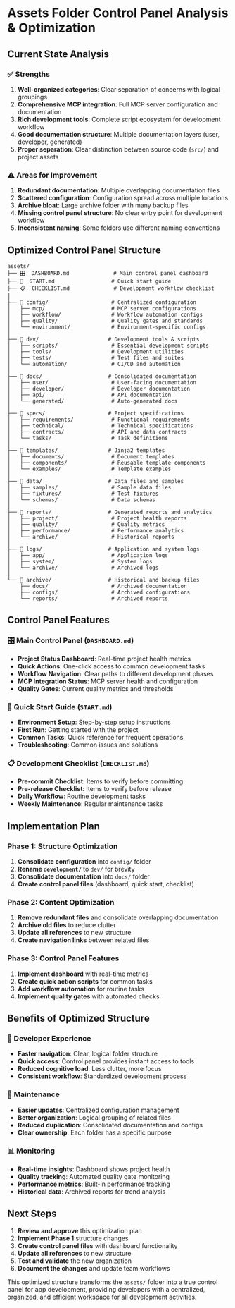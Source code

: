 # Assets Folder Control Panel Analysis & Optimization

## Current State Analysis

### ✅ Strengths
1. **Well-organized categories**: Clear separation of concerns with logical groupings
2. **Comprehensive MCP integration**: Full MCP server configuration and documentation
3. **Rich development tools**: Complete script ecosystem for development workflow
4. **Good documentation structure**: Multiple documentation layers (user, developer, generated)
5. **Proper separation**: Clear distinction between source code (`src/`) and project assets

### ⚠️ Areas for Improvement
1. **Redundant documentation**: Multiple overlapping documentation files
2. **Scattered configuration**: Configuration spread across multiple locations
3. **Archive bloat**: Large archive folder with many backup files
4. **Missing control panel structure**: No clear entry point for development workflow
5. **Inconsistent naming**: Some folders use different naming conventions

## Optimized Control Panel Structure

```
assets/
├── 🎛️  DASHBOARD.md              # Main control panel dashboard
├── 🚀  START.md                  # Quick start guide
├── 📋  CHECKLIST.md              # Development workflow checklist
│
├── 📁 config/                    # Centralized configuration
│   ├── mcp/                     # MCP server configurations
│   ├── workflow/                # Workflow automation configs
│   ├── quality/                 # Quality gates and standards
│   └── environment/             # Environment-specific configs
│
├── 📁 dev/                      # Development tools & scripts
│   ├── scripts/                 # Essential development scripts
│   ├── tools/                   # Development utilities
│   ├── tests/                   # Test files and suites
│   └── automation/              # CI/CD and automation
│
├── 📁 docs/                     # Consolidated documentation
│   ├── user/                    # User-facing documentation
│   ├── developer/               # Developer documentation
│   ├── api/                     # API documentation
│   └── generated/               # Auto-generated docs
│
├── 📁 specs/                    # Project specifications
│   ├── requirements/            # Functional requirements
│   ├── technical/               # Technical specifications
│   ├── contracts/               # API and data contracts
│   └── tasks/                   # Task definitions
│
├── 📁 templates/                # Jinja2 templates
│   ├── documents/               # Document templates
│   ├── components/              # Reusable template components
│   └── examples/                # Template examples
│
├── 📁 data/                     # Data files and samples
│   ├── samples/                 # Sample data files
│   ├── fixtures/                # Test fixtures
│   └── schemas/                 # Data schemas
│
├── 📁 reports/                  # Generated reports and analytics
│   ├── project/                 # Project health reports
│   ├── quality/                 # Quality metrics
│   ├── performance/             # Performance analytics
│   └── archive/                 # Historical reports
│
├── 📁 logs/                     # Application and system logs
│   ├── app/                     # Application logs
│   ├── system/                  # System logs
│   └── archive/                 # Archived logs
│
└── 📁 archive/                  # Historical and backup files
    ├── docs/                    # Archived documentation
    ├── configs/                 # Archived configurations
    └── reports/                 # Archived reports
```

## Control Panel Features

### 🎛️ Main Control Panel (`DASHBOARD.md`)
- **Project Status Dashboard**: Real-time project health metrics
- **Quick Actions**: One-click access to common development tasks
- **Workflow Navigation**: Clear paths to different development phases
- **MCP Integration Status**: MCP server health and configuration
- **Quality Gates**: Current quality metrics and thresholds

### 🚀 Quick Start Guide (`START.md`)
- **Environment Setup**: Step-by-step setup instructions
- **First Run**: Getting started with the project
- **Common Tasks**: Quick reference for frequent operations
- **Troubleshooting**: Common issues and solutions

### 📋 Development Checklist (`CHECKLIST.md`)
- **Pre-commit Checklist**: Items to verify before committing
- **Pre-release Checklist**: Items to verify before release
- **Daily Workflow**: Routine development tasks
- **Weekly Maintenance**: Regular maintenance tasks

## Implementation Plan

### Phase 1: Structure Optimization
1. **Consolidate configuration** into `config/` folder
2. **Rename `development/`** to `dev/` for brevity
3. **Consolidate documentation** into `docs/` folder
4. **Create control panel files** (dashboard, quick start, checklist)

### Phase 2: Content Optimization
1. **Remove redundant files** and consolidate overlapping documentation
2. **Archive old files** to reduce clutter
3. **Update all references** to new structure
4. **Create navigation links** between related files

### Phase 3: Control Panel Features
1. **Implement dashboard** with real-time metrics
2. **Create quick action scripts** for common tasks
3. **Add workflow automation** for routine tasks
4. **Implement quality gates** with automated checks

## Benefits of Optimized Structure

### 🎯 Developer Experience
- **Faster navigation**: Clear, logical folder structure
- **Quick access**: Control panel provides instant access to tools
- **Reduced cognitive load**: Less clutter, more focus
- **Consistent workflow**: Standardized development process

### 🔧 Maintenance
- **Easier updates**: Centralized configuration management
- **Better organization**: Logical grouping of related files
- **Reduced duplication**: Consolidated documentation and configs
- **Clear ownership**: Each folder has a specific purpose

### 📊 Monitoring
- **Real-time insights**: Dashboard shows project health
- **Quality tracking**: Automated quality gate monitoring
- **Performance metrics**: Built-in performance tracking
- **Historical data**: Archived reports for trend analysis

## Next Steps

1. **Review and approve** this optimization plan
2. **Implement Phase 1** structure changes
3. **Create control panel files** with dashboard functionality
4. **Update all references** to new structure
5. **Test and validate** the new organization
6. **Document the changes** and update team workflows

This optimized structure transforms the `assets/` folder into a true control panel for app development, providing developers with a centralized, organized, and efficient workspace for all development activities.

